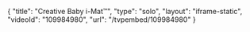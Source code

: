 {
    "title": "Creative Baby i-Mat&trade;",
    "type": "solo",
    "layout": "iframe-static",
    "videoId": "109984980",
    "url": "\/tvpembed\/109984980"
}